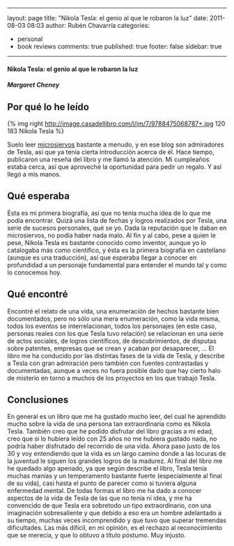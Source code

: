 
---
layout: page
title: "Nikola Tesla: el genio al que le robaron la luz"
date: 2011-08-03 08:03
author: Rubén Chavarría
categories: 
- personal
- book reviews
comments: true
published: true
footer: false
sidebar: true
---

<h4>Nikola Tesla: el genio al que le robaron la luz</h4>

<h5>Margaret Cheney</h5>

<h2>Por qué lo he leído</h2>

{% img right http://image.casadellibro.com/l/im/7/9788475068787+.jpg 120 183 Nikola Tesla %}

Suelo leer <a href="http://www.microsiervos.com">microsiervos</a> bastante a menudo, y en ese blog son admiradores de Tesla, así que ya tenía cierta introducción acerca de él. Hace tiempo, publicaron una reseña del libro y me llamó la atención. Mi cumpleaños estaba cerca, así que aproveché la oportunidad para pedir un regalo. Y así llegó a mis manos.

<!-- more -->

<h2>Qué esperaba</h2>

Ésta es mi primera biografía, asi que no tenía mucha idea de lo que me podía encontrar. Quizá una lista de fechas y logros realizados por Tesla, una serie de sucesos personales, qué se yo. Dada la reputación que le daban en microsiervos, no podía haber nada malo. Al fin y al cabo, pese a quien le pese, Nikola Tesla es bastante conocido como inventor, aunque yo lo catalogaba más como científico, y ésta es la primera biografía en castellano (aunque es una traducción), así que esperaba llegar a conocer en profundidad a un personaje fundamental para entender el mundo tal y como lo conocemos hoy.

<h2>Qué encontré</h2>

Encontré el relato de una vida, una enumeración de hechos bastante bien documentados, pero no sólo una mera enumeración, como la vida misma, todos los eventos se interrelacionan, todos los personajes (en este caso, personas reales con los que Tesla tuvo relación) se relacionan en una serie de actos sociales, de logros científicos, de descubrimientos, de disputas sobre patentes, empresas que se crean y acaban por desaparecer, ...
El libro me ha conducido por las distintas fases de la vida de Tesla, y describe a Tesla con gran admiración pero también con fuentes contrastadas y documentadas, aunque a veces no fuera posible dado que hay cierto halo de misterio en torno a muchos de los proyectos en los que trabajó Tesla.

<h2>Conclusiones</h2>

En general es un libro que me ha gustado mucho leer, del cual he aprendido mucho sobre la vida de una persona tan extraordinaria como es Nikola Tesla. 
También creo que he podido disfrutar del libro gracias a mi edad, creo que si lo hubiera leído con 25 años no me hubiera gustado nada, no podría haber disfrutado del recorrido de una vida. Ahora paso justo de los 30 y voy entendiendo que la vida es un largo camino donde a las locuras de la juventud le siguen los grandes logros de la madurez.
Al final del libro me he quedado algo apenado, ya que según describe el libro, Tesla tenía muchas manías y un temperamento bastante fuerte (especialmente al final de su vida), casi hasta el punto de parecer como si tuviera alguna enfermedad mental. De todas formas el libro me ha dado a conocer aspectos de la vida de Tesla de las que no tenía ni idea, y me ha convencido de que Tesla era sobretodo un tipo extraordinario, con una imaginación sobresaliente y que debido a eso era un hombre adelantado a su tiempo, muchas veces incomprendido y que tuvo que superar tremendas dificultades. Las más difícil, en mi opinión, es el rechazo al reconocimiento que se merecía, y que lo obtuvo a título póstumo. Muy injusto.
